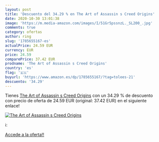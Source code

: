 ```yaml
---
layout: post
title: 'Descuento del 34.29 % en The Art of Assassin s Creed Origins'
date: 2020-10-30 13:01:38
image: 'https://m.media-amazon.com/images/I/51Gr5pssnzL._SL200_.jpg'
comments: true
category: ofertas
author: ring
slug: '1785655167-es'
actualPrice: 24.59 EUR
currency: EUR
price: 24.59
comparePrice: 37.42 EUR
prodname: 'The Art of Assassin s Creed Origins'
country: 'es'
flag: '🇪🇸'
buyurl: 'https://www.amazon.es/dp/1785655167/?tag=tolees-21'
descuento: '34.29'
---
```


Tienes [The Art of Assassin s Creed Origins](https://www.amazon.es/dp/1785655167/?tag=tolees-21) con un 34.29 % de descuento con precio de oferta de 24.59 EUR (original: 37.42 EUR) en el siguiente enlace!

[![The Art of Assassin s Creed Origins](https://m.media-amazon.com/images/I/51Gr5pssnzL._SL200_.jpg)](https://www.amazon.es/dp/1785655167/?tag=tolees-21)

ℹ️:


[Accede a la oferta!!](https://www.amazon.es/dp/1785655167/?tag=tolees-21)
